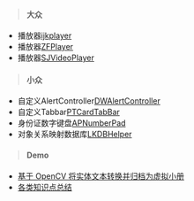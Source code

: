 > #### 大众

* 播放器[ijkplayer](https://github.com/bilibili/ijkplayer)
* 播放器[ZFPlayer](https://github.com/renzifeng/ZFPlayer)
* 播放器[SJVideoPlayer](https://github.com/changsanjiang/SJVideoPlayer)


> #### 小众  

* 自定义AlertController[DWAlertController](https://github.com/podkovyrin/DWAlertController)
* 自定义Tabbar[PTCardTabBar](https://github.com/hussc/PTCardTabBar)
* 身份证数字键盘[APNumberPad](https://github.com/podkovyrin/APNumberPad)
* 对象关系映射数据库[LKDBHelper](https://github.com/li6185377/LKDBHelper-SQLite-ORM)




> #### Demo

* [基于 OpenCV 将实体文本转换并归档为虚拟小册](https://github.com/windstormeye/Peek)
* [各类知识点总结](https://github.com/BigShow1949/BigShow1949)
